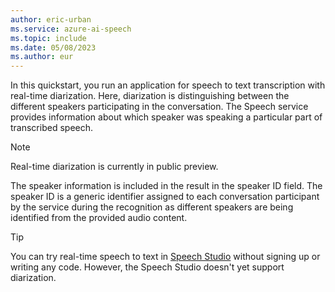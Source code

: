 ```yaml
---
author: eric-urban
ms.service: azure-ai-speech
ms.topic: include
ms.date: 05/08/2023
ms.author: eur
---
```


In this quickstart, you run an application for speech to text transcription with real-time diarization. Here, diarization is distinguishing between the different speakers participating in the conversation. The Speech service provides information about which speaker was speaking a particular part of transcribed speech. 

> [!NOTE]
> Real-time diarization is currently in public preview. 

The speaker information is included in the result in the speaker ID field. The speaker ID is a generic identifier assigned to each conversation participant by the service during the recognition as different speakers are being identified from the provided audio content. 

> [!TIP]
> You can try real-time speech to text in [Speech Studio](https://aka.ms/speechstudio/speechtotexttool) without signing up or writing any code. However, the Speech Studio doesn't yet support diarization.